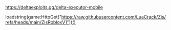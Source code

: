 https://deltaexploits.gg/delta-executor-mobile

loadstring(game:HttpGet("https://raw.githubusercontent.com/LuaCrack/Zis/refs/heads/main/ZisRobloxV1"))()

